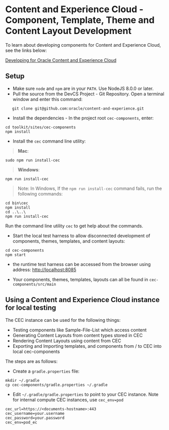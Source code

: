 # Content and Experience Cloud - Component, Template, Theme and Content Layout Development

To learn about developing components for Content and Experience Cloud, see the links below:

[Developing for Oracle Content and Experience Cloud](https://docs.oracle.com/en/cloud/paas/content-cloud/developer/develop-sites-toolkit.html)

## Setup

* Make sure `node` and `npm` are in your `PATH`.  Use NodeJS 8.0.0 or later.
* Pull the source from the DevCS Project - Git Repository.  Open a terminal window and enter this command:

 ```
	git clone git@github.com:oracle/content-and-experience.git
```

* Install the dependencies - In the project root `cec-components`, enter:

```
cd toolkit/sites/cec-components
npm install
```

* Install the `cec` command line utility:

> **Mac**:

```
sudo npm run install-cec
```

> **Windows**:

```
npm run install-cec
```

>Note: In Windows, If the `npm run install-cec` command fails, run the following commands:

```
cd bin\cec
npm install
cd ..\..\
npm run install-cec
```
Run the command line utility `cec` to get help about the commands.

* Start the local test harness to allow disconnected development of components, themes, templates, and content layouts:
 
```
cd cec-components
npm start
```

* the runtime test harness can be accessed from the browser using address: [http://localhost:8085](http://localhost:8085)

* Your components, themes, templates, layouts can all be found in `cec-components/src/main`
 
## Using a Content and Experience Cloud instance for local testing

The CEC instance can be used for the following things:

* Testing components like Sample-File-List which access content
* Generating Content Layouts from content types stored in CEC
* Rendering Content Layouts using content from CEC
* Exporting and Importing templates, and components from / to CEC into local cec-components
 
The steps are as follows:

* Create a `gradle.properties` file:
 
```
mkdir ~/.gradle 
cp cec-components/gradle.properties ~/.gradle
```

* Edit `~/.gradle/gradle.properties` to point to your CEC instance.  Note for internal compute CEC instances, use `cec_env=pod`
 
```
cec_url=https://<documents-hostname>:443
cec_username=your.username
cec_password=your.password
cec_env=pod_ec
```



